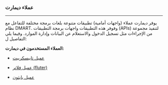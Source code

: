 ### **عملاء ديمارت**

---

يوفر ديمارت عملاء (واجهات أمامية) تطبيقات متنوعة بلغات برمجة مختلفة للتفاعل مع نظام DMART.  وفوفر هذه التطبيقات واجهات برمجة التطبيقات  (APIs) لتنفيذ مجموعة من الإجراءات مثل تسجيل الدخول والاستعلام عن البيانات وإدارة الموارد. وفيما يلي التفاصيل ل:

**العملاء المستخدمون في ديمارت:**

- [عميل تايبسكريبت](Typescript-Client)

- [عميل فلاتر (fluter)](Flutter-Client)

- [عميل بايثون](Python-Client)
